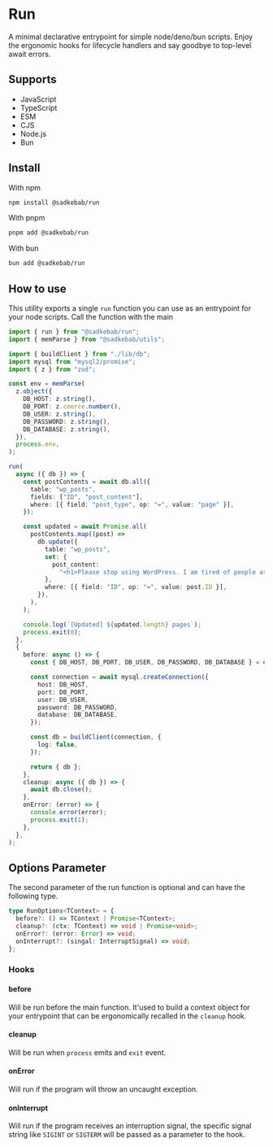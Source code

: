 # Run

A minimal declarative entrypoint for simple node/deno/bun scripts.
Enjoy the ergonomic hooks for lifecycle handlers and say goodbye to top-level await errors.

## Supports

- JavaScript
- TypeScript
- ESM
- CJS
- Node.js
- Bun

## Install

With npm

```bash
npm install @sadkebab/run
```

With pnpm

```bash
pnpm add @sadkebab/run
```

With bun

```bash
bun add @sadkebab/run
```

## How to use

This utility exports a single `run` function you can use as an entrypoint for your node scripts.
Call the function with the main

```ts
import { run } from "@sadkebab/run";
import { memParse } from "@sadkebab/utils";

import { buildClient } from "./lib/db";
import mysql from "mysql2/promise";
import { z } from "zod";

const env = memParse(
  z.object({
    DB_HOST: z.string(),
    DB_PORT: z.coerce.number(),
    DB_USER: z.string(),
    DB_PASSWORD: z.string(),
    DB_DATABASE: z.string(),
  }),
  process.env,
);

run(
  async ({ db }) => {
    const postContents = await db.all({
      table: "wp_posts",
      fields: ["ID", "post_content"],
      where: [{ field: "post_type", op: "=", value: "page" }],
    });

    const updated = await Promise.all(
      postContents.map((post) =>
        db.update({
          table: "wp_posts",
          set: {
            post_content:
              "<h1>Please stop using WordPress. I am tired of people asking me to fix their WordPress website</h2>",
          },
          where: [{ field: "ID", op: "=", value: post.ID }],
        }),
      ),
    );

    console.log(`[Updated] ${updated.length} pages`);
    process.exit(0);
  },
  {
    before: async () => {
      const { DB_HOST, DB_PORT, DB_USER, DB_PASSWORD, DB_DATABASE } = env();

      const connection = await mysql.createConnection({
        host: DB_HOST,
        port: DB_PORT,
        user: DB_USER,
        password: DB_PASSWORD,
        database: DB_DATABASE,
      });

      const db = buildClient(connection, {
        log: false,
      });

      return { db };
    },
    cleanup: async ({ db }) => {
      await db.close();
    },
    onError: (error) => {
      console.error(error);
      process.exit(1);
    },
  },
);
```

## Options Parameter

The second parameter of the run function is optional and can have the following type.

```ts
type RunOptions<TContext> = {
  before?: () => TContext | Promise<TContext>;
  cleanup?: (ctx: TContext) => void | Promise<void>;
  onError?: (error: Error) => void;
  onInterrupt?: (singal: InterruptSignal) => void;
};
```

### Hooks

#### before

Will be run before the main function.
It'used to build a context object for your entrypoint that can be ergonomically recalled in the `cleanup` hook.

#### cleanup

Will be run when `process` emits and `exit` event.

#### onError

Will run if the program will throw an uncaught exception.

#### onInterrupt

Will run if the program receives an interruption signal, the specific signal string like `SIGINT` or `SIGTERM` will be passed as a parameter to the hook.
